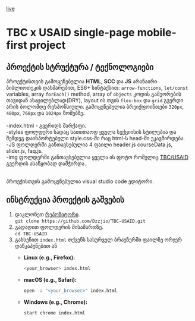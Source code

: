 [live](https://dzzjio.github.io/giorgi-jioshvili/)
# TBC x USAID single-page **mobile-first** project

## პროექტის სტრუქტურა / ტექნოლოგიები

პროექტისთვის გამოყენებულია **HTML**, **SCC** და **JS** არანაირი ბიბლიოთეკის დახმარებით, ES6+ სინტაქსით: `arrow-functions`, `let/const` variables, array `forEach()` method, array of `objects` კოდის გამეორების თავიდან ასაცილებლად(DRY), layout ის თვის `flex-box` და `grid` გვერდი არის ბოლომდე რესპონსიული. გამოყენებულია ბრეიქფოინთები `320px`, `480px`, `768px` და `1024px` ზომებზე.  <br><br>
-index.html - გვერიდს მარქაფი.<br>
-styles ფოლდერი სადაც სათითაოდ ყველა სექციისის სტილებია და შემდეგ დაინპორტებული style.css-ში რაც html-ს head-ში უკავშირდება.<br>
-JS ფოლდერში განთავსებულია 4 ფაილი header.js courseData.js, slider.js, faq.js.<br>
-img ფოლდერში განთავსებულია ყველა ის ფოტო რომელიც [TBC/USAID](https://www.tbcacademy.ge/usaid) გვერდის ასაწყობად დამჭირდა.<br><br>

პროექისთვის გამოყენებულია visual studio code ედიტორი.

## ინსტრუქცია პროექტის გაშვების

1. დაკლონეთ [რეპოზიტორი](https://github.com/Dzzjio/giorgi-jioshvili.git).<br>
    `git clone https://github.com/Dzzjio/TBC-USAID.git`
2. გადადით ფოლდერის მისამართზე.<br>
    `cd TBC-USAID`
3. გახსენით `index.html` თქვენს სასურველ ბრაუზერში ფაილზე ორჯერ დაწკაპუნებით ან 
   - **Linux (e.g., Firefox):**

     ```bash
     <your_browser> index.html
     ```

   - **macOS (e.g., Safari):**

     ```bash
     open -a "<your_browser>" index.html
     ```

   - **Windows (e.g., Chrome):**

     ```bash
     start chrome index.html
     ```
